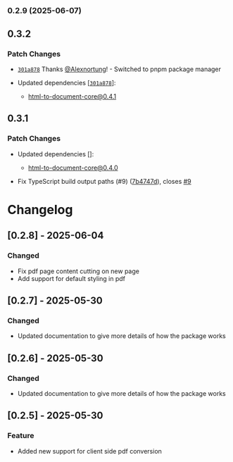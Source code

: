 ## <small>0.2.9 (2025-06-07)</small>

## 0.3.2

### Patch Changes

- [`301a878`](https://github.com/ChipiKaf/html-to-document/commit/301a8784fc40e59e9b56b8003cf78a23463784af) Thanks [@Alexnortung](https://github.com/Alexnortung)! - Switched to pnpm package manager

- Updated dependencies [[`301a878`](https://github.com/ChipiKaf/html-to-document/commit/301a8784fc40e59e9b56b8003cf78a23463784af)]:
  - html-to-document-core@0.4.1

## 0.3.1

### Patch Changes

- Updated dependencies []:
  - html-to-document-core@0.4.0

- Fix TypeScript build output paths (#9) ([7b4747d](https://github.com/ChipiKaf/html-to-document/commit/7b4747d)), closes [#9](https://github.com/ChipiKaf/html-to-document/issues/9)

# Changelog

## [0.2.8] - 2025-06-04

### Changed

- Fix pdf page content cutting on new page
- Add support for default styling in pdf

## [0.2.7] - 2025-05-30

### Changed

- Updated documentation to give more details of how the package works

## [0.2.6] - 2025-05-30

### Changed

- Updated documentation to give more details of how the package works

## [0.2.5] - 2025-05-30

### Feature

- Added new support for client side pdf conversion
